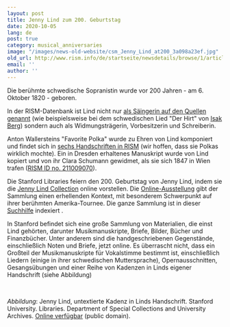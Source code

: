 ```yaml
---
layout: post
title: Jenny Lind zum 200. Geburtstag
date: 2020-10-05
lang: de
post: true
category: musical_anniversaries
image: "/images/news-old-website/csm_Jenny_Lind_at200_3a098a23ef.jpg"
old_url: http://www.rism.info/de/startseite/newsdetails/browse/1/article/64/jenny-lind-at-200.html
email: ''
author: ''
---
```


Die berühmte schwedische Sopranistin wurde vor 200 Jahren - am 6. Oktober 1820 - geboren.

In der RISM-Datenbank ist Lind nicht nur [als Säingerin auf den Quellen genannt](https://opac.rism.info/search?View=rism&q=jenny+lind) (wie beispielsweise bei dem schwedischen Lied "Der Hirt" von [Isak Berg](https://opac.rism.info/search?View=rism&q=jenny+lind+berg+hirt)) sondern auch als Widmungsträgerin, Vorbesitzerin und Schreiberin.   
  
Anton Wallersteins "Favorite Polka" wurde zu Ehren von Lind komponiert und findet sich in [sechs Handschriften in RISM](https://opac.rism.info/search?View=rism&q=jenny+lind+polka) (wir hoffen, dass sie Polkas wirklich mochte). Ein in Dresden erhaltenes Manuskript wurde von Lind kopiert und von ihr Clara Schumann gewidmet, als sie sich 1847 in Wien trafen ([RISM ID no. 211009070](https://opac.rism.info/search?id=211009070&View=rism)).   
  
Die Stanford Libraries feiern den 200. Geburtstag von Jenny Lind, indem sie die [Jenny Lind Collection](https://exhibits.stanford.edu/rare-music/browse/jenny-lind) online vorstellen. Die [Online-Ausstellung](https://exhibits.stanford.edu/rare-music/feature/manuscripts-from-the-jenny-lind-collection) gibt der Sammlung einen erhellenden Kontext, mit besonderem Schwerpunkt auf ihrer berühmten Amerika-Tournee. Die ganze Sammlung ist in dieser [Suchhilfe](https://oac.cdlib.org/findaid/ark:/13030/tf6b69n838/) indexiert .  
  
In Stanford befindet sich eine große Sammlung von Materialien, die einst Lind gehörten, darunter Musikmanuskripte, Briefe, Bilder, Bücher und Finanzbücher. Unter anderem sind die handgeschriebenen Gegenstände, einschließlich Noten und Briefe, jetzt online. Es überrascht nicht, dass ein Großteil der Musikmanuskripte für Vokalstimme bestimmt ist, einschließlich Liedern (einige in ihrer schwedischen Muttersprache), Opernausschnitten, Gesangsübungen und einer Reihe von Kadenzen in Linds eigener Handschrift (siehe Abbildung)

&nbsp;

_Abbildung_: Jenny Lind, untextierte Kadenz in Linds Handschrift. Stanford University. Libraries. Department of Special Collections and University Archives. [Online verfügbar](https://purl.stanford.edu/xz152pr8763) (public domain).

&nbsp;
